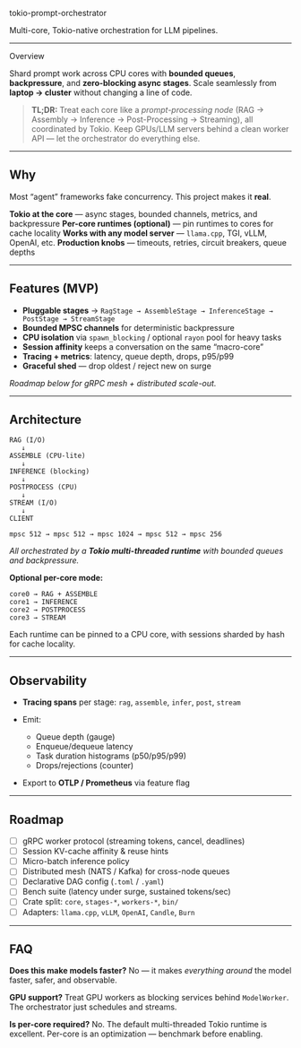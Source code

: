 tokio-prompt-orchestrator

Multi-core, Tokio-native orchestration for LLM pipelines.

---
 Overview

Shard prompt work across CPU cores with **bounded queues**, **backpressure**, and **zero-blocking async stages**.
Scale seamlessly from **laptop → cluster** without changing a line of code.

> **TL;DR:** Treat each core like a *prompt-processing node*
> (RAG → Assembly → Inference → Post-Processing → Streaming),
> all coordinated by Tokio.
> Keep GPUs/LLM servers behind a clean worker API —
> let the orchestrator do everything else.

---

##  Why

Most “agent” frameworks fake concurrency.
This project makes it **real**.

 **Tokio at the core** — async stages, bounded channels, metrics, and backpressure
 **Per-core runtimes (optional)** — pin runtimes to cores for cache locality
 **Works with any model server** — `llama.cpp`, TGI, vLLM, OpenAI, etc.
 **Production knobs** — timeouts, retries, circuit breakers, queue depths

---

##  Features (MVP)

* **Pluggable stages** → `RagStage → AssembleStage → InferenceStage → PostStage → StreamStage`
* **Bounded MPSC channels** for deterministic backpressure
* **CPU isolation** via `spawn_blocking` / optional `rayon` pool for heavy tasks
* **Session affinity** keeps a conversation on the same “macro-core”
* **Tracing + metrics**: latency, queue depth, drops, p95/p99
* **Graceful shed** — drop oldest / reject new on surge

 *Roadmap below for gRPC mesh + distributed scale-out.*

---

##  Architecture

```
RAG (I/O)
   ↓
ASSEMBLE (CPU-lite)
   ↓
INFERENCE (blocking)
   ↓
POSTPROCESS (CPU)
   ↓
STREAM (I/O)
   ↓
CLIENT

mpsc 512 → mpsc 512 → mpsc 1024 → mpsc 512 → mpsc 256
```

*All orchestrated by a **Tokio multi-threaded runtime** with bounded queues and backpressure.*

**Optional per-core mode:**

```
core0 → RAG + ASSEMBLE
core1 → INFERENCE
core2 → POSTPROCESS
core3 → STREAM
```

Each runtime can be pinned to a CPU core, with sessions sharded by hash for cache locality.

---




##  Observability

* **Tracing spans** per stage: `rag`, `assemble`, `infer`, `post`, `stream`
* Emit:

  * Queue depth (gauge)
  * Enqueue/dequeue latency
  * Task duration histograms (p50/p95/p99)
  * Drops/rejections (counter)
* Export to **OTLP / Prometheus** via feature flag

---

##  Roadmap

* [ ] gRPC worker protocol (streaming tokens, cancel, deadlines)
* [ ] Session KV-cache affinity & reuse hints
* [ ] Micro-batch inference policy
* [ ] Distributed mesh (NATS / Kafka) for cross-node queues
* [ ] Declarative DAG config (`.toml` / `.yaml`)
* [ ] Bench suite (latency under surge, sustained tokens/sec)
* [ ] Crate split: `core`, `stages-*`, `workers-*`, `bin/`
* [ ] Adapters: `llama.cpp`, `vLLM`, `OpenAI`, `Candle`, `Burn`

---

##  FAQ

**Does this make models faster?**
No — it makes *everything around* the model faster, safer, and observable.

**GPU support?**
Treat GPU workers as blocking services behind `ModelWorker`. The orchestrator just schedules and streams.

**Is per-core required?**
No. The default multi-threaded Tokio runtime is excellent. Per-core is an optimization — benchmark before enabling.


